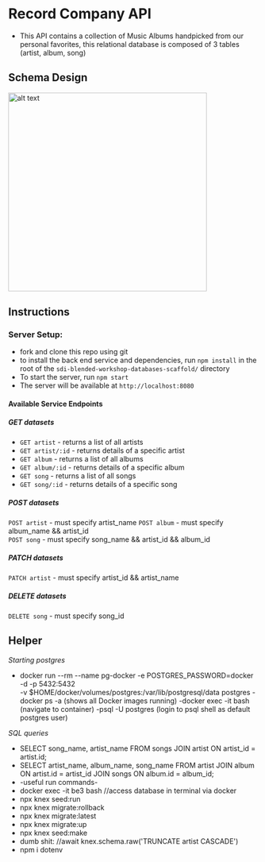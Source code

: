 # Record Company API
- This API contains a collection of Music Albums handpicked from our personal favorites, this relational database is composed of 3 tables (artist, album, song)

## Schema Design
<img src="Isolated.png" alt="alt text" width="400"/>

## Instructions

### Server Setup:
- fork and clone this repo using git
- to install the back end service and dependencies, run `npm install` in the root of the `sdi-blended-workshop-databases-scaffold/` directory
- To start the server, run `npm start`
- The server will be available at `http://localhost:8080`

#### Available Service Endpoints

##### GET datasets 
- `GET artist` - returns a list of all artists
- `GET artist/:id` - returns details of a specific artist
- `GET album` - returns a list of all albums
- `GET album/:id` - returns details of a specific album
- `GET song` - returns a list of all songs
- `GET song/:id` - returns details of a specific song

##### POST datasets 
`POST artist` - must specify artist_name
`POST album` - must specify album_name && artist_id  
`POST song` - must specify song_name && artist_id && album_id

##### PATCH datasets 
`PATCH artist` - must specify artist_id && artist_name

##### DELETE datasets 
`DELETE song` - must specify song_id

## Helper
*Starting postgres*
- docker run --rm --name pg-docker -e POSTGRES_PASSWORD=docker -d -p 5432:5432 \
    -v $HOME/docker/volumes/postgres:/var/lib/postgresql/data postgres
-docker ps -a (shows all Docker images running)
-docker exec -it <PSQL-Container-ID> bash (navigate to container)
-psql -U postgres (login to psql shell as default postgres user)

 *SQL queries*
- SELECT song_name, artist_name FROM songs JOIN artist ON artist_id = artist.id;
- SELECT artist_name, album_name, song_name FROM artist JOIN album ON artist.id = artist_id JOIN songs ON album.id = album_id;
- -useful run commands-
- docker exec -it be3 bash //access database in terminal via docker
- npx knex seed:run
- npx knex migrate:rollback
- npx knex migrate:latest
- npx knex migrate:up
- npx knex seed:make
- dumb shit:  //await knex.schema.raw('TRUNCATE artist CASCADE')
- npm i dotenv 


